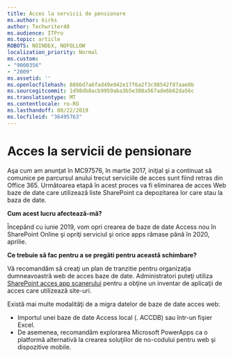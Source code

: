 ```yaml
---
title: Acces la servicii de pensionare
ms.author: kirks
author: Techwriter40
ms.audience: ITPro
ms.topic: article
ROBOTS: NOINDEX, NOFOLLOW
localization_priority: Normal
ms.custom:
- "9000356"
- "2009"
ms.assetid: ''
ms.openlocfilehash: 8886d7a6fad49e942e17f6a2f3c98542f87aae0b
ms.sourcegitcommit: 1d98db8acb9959aba3b5e308a567ade6b62da56c
ms.translationtype: MT
ms.contentlocale: ro-RO
ms.lasthandoff: 08/22/2019
ms.locfileid: "36495763"
---
```

# <a name="access-services-retirement"></a>Acces la servicii de pensionare

Aşa cum am anunţat în MC97576, în martie 2017, iniţial şi a continuat să comunice pe parcursul anului trecut serviciile de acces sunt fiind retras din Office 365. Următoarea etapă în acest proces va fi eliminarea de acces Web baze de date care utilizează liste SharePoint ca depozitarea lor care stau la baza de date.

**Cum acest lucru afectează-mă?**

Începând cu iunie 2019, vom opri crearea de baze de date Access nou în SharePoint Online şi opriţi serviciul şi orice apps rămase până în 2020, aprilie.

**Ce trebuie să fac pentru a se pregăti pentru această schimbare?**

Vă recomandăm să creaţi un plan de tranzitie pentru organizaţia dumneavoastră web de acces baze de date. Administratori puteţi utiliza [SharePoint acces app scanerului](https://github.com/SharePoint/PnP-Tools/tree/master/Solutions/SharePoint.AccessApp.Scanner) pentru a obţine un inventar de aplicaţii de acces care utilizează site-uri.

Există mai multe modalităţi de a migra datelor de baze de date acces web:

- Importul unei baze de date Access local (. ACCDB) sau într-un fişier Excel.
- De asemenea, recomandăm explorarea Microsoft PowerApps ca o platformă alternativă la crearea soluţiilor de no-codului pentru web şi dispozitive mobile.